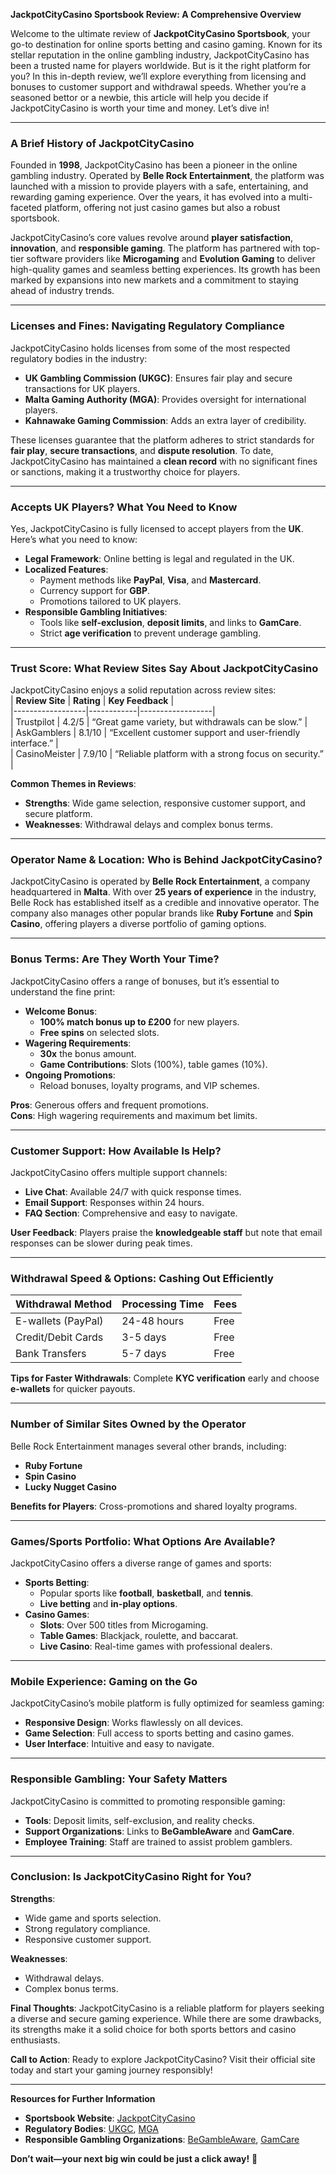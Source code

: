 **JackpotCityCasino Sportsbook Review: A Comprehensive Overview**  

Welcome to the ultimate review of **JackpotCityCasino Sportsbook**, your go-to destination for online sports betting and casino gaming. Known for its stellar reputation in the online gambling industry, JackpotCityCasino has been a trusted name for players worldwide. But is it the right platform for you? In this in-depth review, we’ll explore everything from licensing and bonuses to customer support and withdrawal speeds. Whether you’re a seasoned bettor or a newbie, this article will help you decide if JackpotCityCasino is worth your time and money. Let’s dive in!  

---

### **A Brief History of JackpotCityCasino**  
Founded in **1998**, JackpotCityCasino has been a pioneer in the online gambling industry. Operated by **Belle Rock Entertainment**, the platform was launched with a mission to provide players with a safe, entertaining, and rewarding gaming experience. Over the years, it has evolved into a multi-faceted platform, offering not just casino games but also a robust sportsbook.  

JackpotCityCasino’s core values revolve around **player satisfaction**, **innovation**, and **responsible gaming**. The platform has partnered with top-tier software providers like **Microgaming** and **Evolution Gaming** to deliver high-quality games and seamless betting experiences. Its growth has been marked by expansions into new markets and a commitment to staying ahead of industry trends.  

---

### **Licenses and Fines: Navigating Regulatory Compliance**  
JackpotCityCasino holds licenses from some of the most respected regulatory bodies in the industry:  
- **UK Gambling Commission (UKGC)**: Ensures fair play and secure transactions for UK players.  
- **Malta Gaming Authority (MGA)**: Provides oversight for international players.  
- **Kahnawake Gaming Commission**: Adds an extra layer of credibility.  

These licenses guarantee that the platform adheres to strict standards for **fair play**, **secure transactions**, and **dispute resolution**. To date, JackpotCityCasino has maintained a **clean record** with no significant fines or sanctions, making it a trustworthy choice for players.  

---

### **Accepts UK Players? What You Need to Know**  
Yes, JackpotCityCasino is fully licensed to accept players from the **UK**. Here’s what you need to know:  
- **Legal Framework**: Online betting is legal and regulated in the UK.  
- **Localized Features**:  
  - Payment methods like **PayPal**, **Visa**, and **Mastercard**.  
  - Currency support for **GBP**.  
  - Promotions tailored to UK players.  
- **Responsible Gambling Initiatives**:  
  - Tools like **self-exclusion**, **deposit limits**, and links to **GamCare**.  
  - Strict **age verification** to prevent underage gambling.  

---

### **Trust Score: What Review Sites Say About JackpotCityCasino**  
JackpotCityCasino enjoys a solid reputation across review sites:  
| **Review Site** | **Rating** | **Key Feedback** |  
|------------------|------------|------------------|  
| Trustpilot       | 4.2/5      | “Great game variety, but withdrawals can be slow.” |  
| AskGamblers      | 8.1/10     | “Excellent customer support and user-friendly interface.” |  
| CasinoMeister    | 7.9/10     | “Reliable platform with a strong focus on security.” |  

**Common Themes in Reviews**:  
- **Strengths**: Wide game selection, responsive customer support, and secure platform.  
- **Weaknesses**: Withdrawal delays and complex bonus terms.  

---

### **Operator Name & Location: Who is Behind JackpotCityCasino?**  
JackpotCityCasino is operated by **Belle Rock Entertainment**, a company headquartered in **Malta**. With over **25 years of experience** in the industry, Belle Rock has established itself as a credible and innovative operator. The company also manages other popular brands like **Ruby Fortune** and **Spin Casino**, offering players a diverse portfolio of gaming options.  

---

### **Bonus Terms: Are They Worth Your Time?**  
JackpotCityCasino offers a range of bonuses, but it’s essential to understand the fine print:  
- **Welcome Bonus**:  
  - **100% match bonus up to £200** for new players.  
  - **Free spins** on selected slots.  
- **Wagering Requirements**:  
  - **30x** the bonus amount.  
  - **Game Contributions**: Slots (100%), table games (10%).  
- **Ongoing Promotions**:  
  - Reload bonuses, loyalty programs, and VIP schemes.  

**Pros**: Generous offers and frequent promotions.  
**Cons**: High wagering requirements and maximum bet limits.  

---

### **Customer Support: How Available Is Help?**  
JackpotCityCasino offers multiple support channels:  
- **Live Chat**: Available 24/7 with quick response times.  
- **Email Support**: Responses within 24 hours.  
- **FAQ Section**: Comprehensive and easy to navigate.  

**User Feedback**: Players praise the **knowledgeable staff** but note that email responses can be slower during peak times.  

---

### **Withdrawal Speed & Options: Cashing Out Efficiently**  
| **Withdrawal Method** | **Processing Time** | **Fees** |  
|------------------------|---------------------|----------|  
| E-wallets (PayPal)     | 24-48 hours         | Free     |  
| Credit/Debit Cards     | 3-5 days            | Free     |  
| Bank Transfers         | 5-7 days            | Free     |  

**Tips for Faster Withdrawals**: Complete **KYC verification** early and choose **e-wallets** for quicker payouts.  

---

### **Number of Similar Sites Owned by the Operator**  
Belle Rock Entertainment manages several other brands, including:  
- **Ruby Fortune**  
- **Spin Casino**  
- **Lucky Nugget Casino**  

**Benefits for Players**: Cross-promotions and shared loyalty programs.  

---

### **Games/Sports Portfolio: What Options Are Available?**  
JackpotCityCasino offers a diverse range of games and sports:  
- **Sports Betting**:  
  - Popular sports like **football**, **basketball**, and **tennis**.  
  - **Live betting** and **in-play options**.  
- **Casino Games**:  
  - **Slots**: Over 500 titles from Microgaming.  
  - **Table Games**: Blackjack, roulette, and baccarat.  
  - **Live Casino**: Real-time games with professional dealers.  

---

### **Mobile Experience: Gaming on the Go**  
JackpotCityCasino’s mobile platform is fully optimized for seamless gaming:  
- **Responsive Design**: Works flawlessly on all devices.  
- **Game Selection**: Full access to sports betting and casino games.  
- **User Interface**: Intuitive and easy to navigate.  

---

### **Responsible Gambling: Your Safety Matters**  
JackpotCityCasino is committed to promoting responsible gaming:  
- **Tools**: Deposit limits, self-exclusion, and reality checks.  
- **Support Organizations**: Links to **BeGambleAware** and **GamCare**.  
- **Employee Training**: Staff are trained to assist problem gamblers.  

---

### **Conclusion: Is JackpotCityCasino Right for You?**  
**Strengths**:  
- Wide game and sports selection.  
- Strong regulatory compliance.  
- Responsive customer support.  

**Weaknesses**:  
- Withdrawal delays.  
- Complex bonus terms.  

**Final Thoughts**: JackpotCityCasino is a reliable platform for players seeking a diverse and secure gaming experience. While there are some drawbacks, its strengths make it a solid choice for both sports bettors and casino enthusiasts.  

**Call to Action**: Ready to explore JackpotCityCasino? Visit their official site today and start your gaming journey responsibly!  

---

**Resources for Further Information**  
- **Sportsbook Website**: [JackpotCityCasino](https://www.jackpotcitycasino.co.uk)  
- **Regulatory Bodies**: [UKGC](https://www.gamblingcommission.gov.uk), [MGA](https://www.mga.org.mt)  
- **Responsible Gambling Organizations**: [BeGambleAware](https://www.begambleaware.org), [GamCare](https://www.gamcare.org.uk)  

**Don’t wait—your next big win could be just a click away!** 🎉
